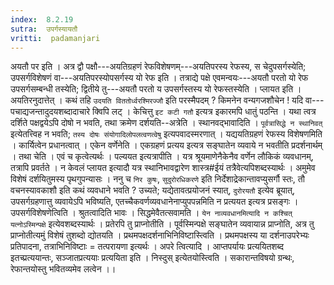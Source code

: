 ```yaml
---
index:  8.2.19
sutra:  उपर्गस्यायतौ
vritti:  padamanjari
---
```


अयतौ पर इति । अत्र द्वौ पक्षौ---अयतिग्रहणं रेफविशेषणम्---अयतिपरस्य रेफस्य, स चेदुपसर्गस्येति; उपसर्गविशेषणं वा---अयतिपरस्योपसर्गस्य यो रेफ इति । तत्राद्ये पक्षे एवमन्वयः---अयतौ परतो यो रेफ उपसर्गसम्बन्धी तस्येति; द्वितीये तु---अयतौ परतो य उपसर्गस्तस्य यो रेफस्तस्येति । प्लायत इति । अयतिरनुदात्तेत् । कथं तहि `उदयति विततोर्ध्वरश्मिरज्जौ` इति परस्मैपदम् ? किमनेन वन्यगजशौचेन ! यदि वा---पचाद्यजन्तादुदयशब्दादाचारे क्विपि लट् । केचित्तु `इट कटी गतौ` इत्यत्र इकारमपि धातुं पठन्ति । यथा त्वत्र दर्शिते पक्षद्वयेऽपि दोषो न भवति, तथा क्रमेण दर्शयति--अत्रेति । स्थानवद्भावादिति । `पूर्वत्रासिद्धे न स्थानिवत्` इत्येतत्त्विह न भवति; `तस्य दोषः संयोगादिलोपलत्वणत्वेषु` इत्यपवादस्मरणात् । यद्ययतिग्रहणं रेफस्य विशेषणमिति । कार्यित्वेन प्रधानत्वात् । एकेन वर्णेनेति । एकग्रहणं प्रत्यय इत्यत्र सङ्घातेन व्यवाये न भवतीति प्रदर्शनार्थम् । तथा चेति । एवं च कृत्वेत्यर्थः । पल्ययत इत्यत्रापीति । यत्र श्रूयमाणेनैकेनैव वर्णेन लौकिकं व्यवधानम्, तत्रापि प्रवर्तते । न केवलं प्लायत इत्यादौ यत्र स्थानिभावद्वारेण शास्त्र#ईयं तत्रैवेत्यपिशब्दस्यार्थः । अमुमेव विशेषं दर्शयितुमस्य पृथगुपन्यासः ।
ननु च `निर कुषः`, `सुदुरोरधिकरणे` इति निर्देशाद्रेकान्तावप्युसर्गौ स्तः, तौ वचनस्यावकाशौ इति कथं व्यवधाने भवति ? उच्यते; यद्येतावत्प्रयोजनं स्यात्, `दुरोरयतौ` इत्येव ब्रूयात्, उपसर्गग्रहणात्तु व्यवायेऽपि भविष्यति, एतच्चैकवर्णव्यवधानेनाप्युपपन्नमिति न प्रत्ययत इत्यत्र प्रसङ्गः । उपसर्गविशेषणेत्विति । श्रुतत्वादिति भावः । सिद्धमेवैतत्सवामति । `येन नाव्यवधानमित्यादि न कश्चित् यत्नोऽस्मिन्पक्षे` इत्येवशब्दस्यार्थः । प्रतेरपि तु प्राप्नोतीति । पूर्वस्मिन्पक्षे सङ्घातेन व्यवायान्न प्राप्नोति, अत्र तु प्राप्नोतीत्यमुं विशेषं तुशब्दो द्योतयति । प्रथमपक्षदर्शनाभिनिविष्टास्त्विति । प्रथमपक्षस्य या दर्शनाउपरेभ्यः प्रतिपादना, तत्राभिनिविष्टाः = तत्परायणा इत्यर्थः । अपरे त्वित्यादि । आप्तपर्यायः प्रत्ययितशब्द इतच्प्रत्ययान्तः, सञ्जातप्रत्ययाः प्रत्ययिता इति ।
निस्दुस् इत्येतयोस्त्विति । सकारान्तविषयो ग्रन्थः, रेफान्तयोस्तु भवितव्यमेव लत्वेन ।।
